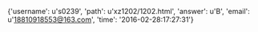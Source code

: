 {'username': u's0239', 'path': u'xz1202/1202.html', 'answer': u'B', 'email': u'18810918553@163.com', 'time': '2016-02-28:17:27:31'}